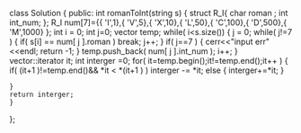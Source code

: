 class Solution {
public:
    int romanToInt(string s) {
    struct R_I{
		          char roman ;
		          int  int_num;
	           };
	R_I num[7]={{ 'I',1},{ 'V',5},{ 'X',10},{ 'L',50},{ 'C',100},{ 'D',500},{ 'M',1000} };
  int i = 0;
	int j=0;
	vector<int> temp;
	while( i<s.size())
	{
		j = 0;
		while( j!=7 )
		{
			if( s[i] == num[ j ].roman )
				break;
			j++;
		}
		if( j==7 )
		{
			cerr<<"input err"<<endl;
			return -1;
		}
		temp.push_back( num[ j ].int_num );
		i++;
	}
    vector<int>::iterator it;
	int interger =0;
	for( it=temp.begin();it!=temp.end();it++ )
	{
		if( (it+1 )!=temp.end()&&  *it < *(it+1 )  )
			interger -= *it;
		else
		{
			interger+=*it;
		}

	}   
	return interger;
    }
};
